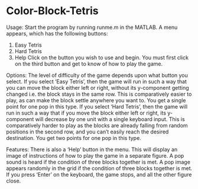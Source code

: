 # Color-Block-Tetris

Usage: 
Start the program by running runme.m in the MATLAB. A menu appears, which has the following buttons:
1)	Easy Tetris
2)	Hard Tetris
3)	Help
Click on the button you wish to use and begin. You must first click on the third button and get to know of how to play the game.

Options: 
The level of difficulty of the game depends upon what button you select. 
If you select ‘Easy Tetris’, then the game will run in such a way that you can move the block either left or right, without its y-component getting changed i.e. the block stays in the same row. This is comparatively easier to play, as can make the block settle anywhere you want to. You get a single point for one pop in this type.
If you select ‘Hard Tetris’, then the game will run in such a way that if you move the block either left or right, its y-component will decrease by one unit with a single keyboard input. This is comparatively harder to play as the blocks are already falling from random positions in the second row, and you can’t easily reach the desired destination. You get two points for one pop in this type.

Features: 
There is also a ‘Help’ button in the menu. This will display an image of instructions of how to play the game in a separate figure.
A pop sound is heard if the condition of three blocks together is met.
A pop image appears randomly in the grid if the condition of three blocks together is met. 
If you press ‘Enter’ on the keyboard, the game stops, and all the other figure close.

